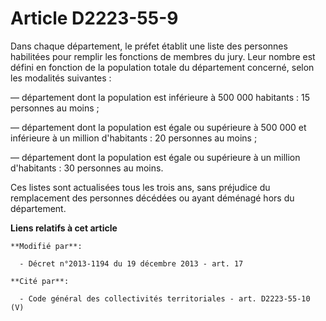 # Article D2223-55-9

Dans  chaque département, le préfet établit une liste des personnes  habilitées pour remplir les fonctions de membres du
jury. Leur nombre  est défini en fonction de la population totale du département concerné,  selon les modalités suivantes : 

― département dont la population est inférieure à 500 000 habitants : 15 personnes au moins  ; 

― département dont la population est égale ou supérieure à 500 000 et inférieure à un million d'habitants : 20 personnes au
moins ; 

― département dont la population est égale ou supérieure à un million d'habitants : 30 personnes au moins. 

Ces listes sont actualisées tous les trois ans, sans préjudice du  remplacement des personnes décédées ou ayant déménagé hors
du  département.

**Liens relatifs à cet article**

	**Modifié par**:

	  - Décret n°2013-1194 du 19 décembre 2013 - art. 17

	**Cité par**:

	  - Code général des collectivités territoriales - art. D2223-55-10 (V)
